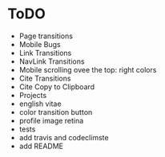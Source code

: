 # ToDO

* Page transitions
* Mobile Bugs
* Link Transitions
* NavLink Transitions
* Mobile scrolling ovee the top: right colors
* Cite Transitions
* Cite Copy to Clipboard
* Projects
* english vitae
* color transition button
* profile image retina
* tests
* add travis and codeclimste
* add README
